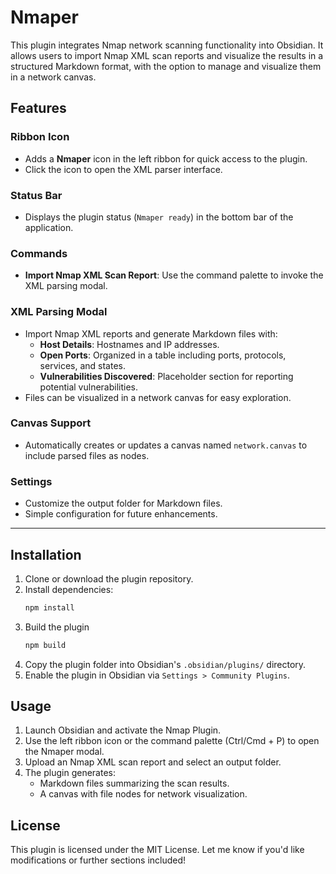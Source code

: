 # Nmaper

This plugin integrates Nmap network scanning functionality into Obsidian. It allows users to import Nmap XML scan reports and visualize the results in a structured Markdown format, with the option to manage and visualize them in a network canvas.

## Features

### Ribbon Icon

-   Adds a **Nmaper** icon in the left ribbon for quick access to the plugin.
-   Click the icon to open the XML parser interface.

### Status Bar

-   Displays the plugin status (`Nmaper ready`) in the bottom bar of the application.

### Commands

-   **Import Nmap XML Scan Report**: Use the command palette to invoke the XML parsing modal.

### XML Parsing Modal

-   Import Nmap XML reports and generate Markdown files with:
    -   **Host Details**: Hostnames and IP addresses.
    -   **Open Ports**: Organized in a table including ports, protocols, services, and states.
    -   **Vulnerabilities Discovered**: Placeholder section for reporting potential vulnerabilities.
-   Files can be visualized in a network canvas for easy exploration.

### Canvas Support

-   Automatically creates or updates a canvas named `network.canvas` to include parsed files as nodes.

### Settings

-   Customize the output folder for Markdown files.
-   Simple configuration for future enhancements.

---

## Installation

1. Clone or download the plugin repository.
2. Install dependencies:
    ```bash
    npm install
    ```
3. Build the plugin
    ```bash
    npm build
    ```
4. Copy the plugin folder into Obsidian's `.obsidian/plugins/` directory.
5. Enable the plugin in Obsidian via `Settings > Community Plugins`.

## Usage

1. Launch Obsidian and activate the Nmap Plugin.
2. Use the left ribbon icon or the command palette (Ctrl/Cmd + P) to open the Nmaper modal.
3. Upload an Nmap XML scan report and select an output folder.
4. The plugin generates:
    - Markdown files summarizing the scan results.
    - A canvas with file nodes for network visualization.

## License

This plugin is licensed under the MIT License. Let me know if you'd like modifications or further sections included!
